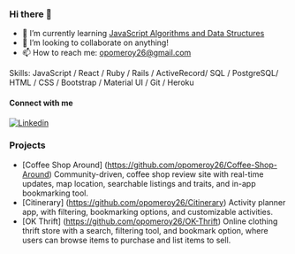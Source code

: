 ### Hi there 👋

<!--
**opomeroy26/opomeroy26** is a ✨ _special_ ✨ repository because its `README.md` (this file) appears on your GitHub profile.
-->

- 🌱 I’m currently learning [JavaScript Algorithms and Data Structures](https://www.udemy.com/course/js-algorithms-and-data-structures-masterclass/)
- 👯 I’m looking to collaborate on anything!
- 📫 How to reach me: opomeroy26@gmail.com

Skills: JavaScript / React / Ruby / Rails / ActiveRecord/ SQL / PostgreSQL/ HTML / CSS / Bootstrap / Material UI / Git / Heroku 

#### Connect with me
<a href="https://www.linkedin.com/in/olivia-pomeroy-367578176/">
  <img
    alt="Linkedin"
    src="https://img.shields.io/badge/LinkedIn-0077B5?style=for-the-badge&logo=linkedin&logoColor=white"
  />
</a>

### Projects
- [Coffee Shop Around] (https://github.com/opomeroy26/Coffee-Shop-Around) Community-driven, coffee shop review site with real-time updates, map location, searchable listings and traits, and in-app bookmarking tool.
- [Citinerary] (https://github.com/opomeroy26/Citinerary) Activity planner app, with filtering, bookmarking options, and customizable activities. 
- [OK Thrift] (https://github.com/opomeroy26/OK-Thrift) Online clothing thrift store with a search, filtering tool, and bookmark option, where users can browse items to purchase and list items to sell. 
